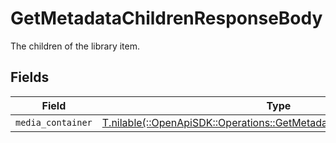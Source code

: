 # GetMetadataChildrenResponseBody

The children of the library item.


## Fields

| Field                                                                                                                                  | Type                                                                                                                                   | Required                                                                                                                               | Description                                                                                                                            |
| -------------------------------------------------------------------------------------------------------------------------------------- | -------------------------------------------------------------------------------------------------------------------------------------- | -------------------------------------------------------------------------------------------------------------------------------------- | -------------------------------------------------------------------------------------------------------------------------------------- |
| `media_container`                                                                                                                      | [T.nilable(::OpenApiSDK::Operations::GetMetadataChildrenMediaContainer)](../../models/operations/getmetadatachildrenmediacontainer.md) | :heavy_minus_sign:                                                                                                                     | N/A                                                                                                                                    |